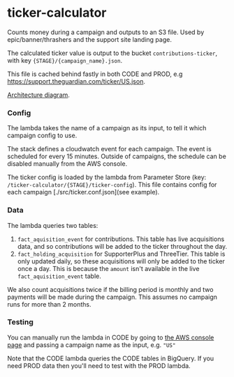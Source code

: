 # ticker-calculator

Counts money during a campaign and outputs to an S3 file. Used by epic/banner/thrashers and the support site landing page.

The calculated ticker value is output to the bucket `contributions-ticker`, with key `{STAGE}/{campaign_name}.json`.

This file is cached behind fastly in both CODE and PROD, e.g https://support.theguardian.com/ticker/US.json.

[Architecture diagram](https://docs.google.com/drawings/d/1IoSxwMyxt8bDhRsZm-yX-B0nAaHD66anEnnM57A1gMk).

### Config

The lambda takes the name of a campaign as its input, to tell it which campaign config to use.

The stack defines a cloudwatch event for each campaign. The event is scheduled for every 15 minutes. Outside of campaigns, the schedule can be disabled manually from the AWS console.

The ticker config is loaded by the lambda from Parameter Store (key: `/ticker-calculator/{STAGE}/ticker-config`). This file contains config for each campaign [./src/ticker.conf.json](see example).

### Data

The lambda queries two tables:
1. `fact_aquisition_event` for contributions. This table has live acquisitions data, and so contributions will be added to the ticker throughout the day.
2. `fact_holding_acquisition` for SupporterPlus and ThreeTier. This table is only updated daily, so these acquisitions will only be added to the ticker once a day. This is because the `amount` isn't available in the live `fact_aquisition_event` table.

We also count acquisitions twice if the billing period is monthly and two payments will be made during the campaign. This assumes no campaign runs for more than 2 months.

### Testing

You can manually run the lambda in CODE by going to [the AWS console page](https://eu-west-1.console.aws.amazon.com/lambda/home?region=eu-west-1#/functions/ticker-calculator-CODE?tab=testing) and passing a campaign name as the input, e.g.
`"US"`

Note that the CODE lambda queries the CODE tables in BigQuery. If you need PROD data then you'll need to test with the PROD lambda.
